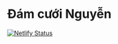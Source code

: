 # Đám cưới Nguyễn
[![Netlify Status](https://api.netlify.com/api/v1/badges/eeb5f60e-3a6e-4132-b979-a8424681226a/deploy-status)](https://app.netlify.com/sites/wedding-nguyenloki/deploys)
